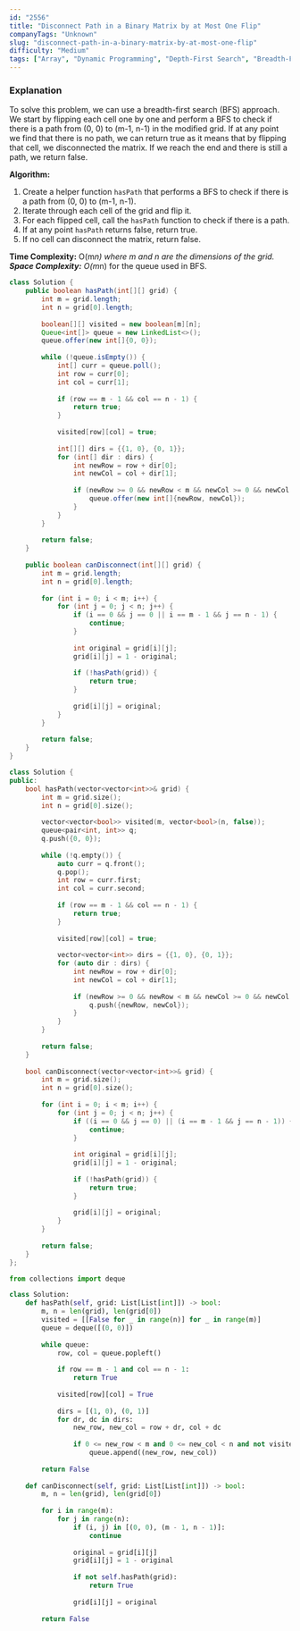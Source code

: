 ```yaml
---
id: "2556"
title: "Disconnect Path in a Binary Matrix by at Most One Flip"
companyTags: "Unknown"
slug: "disconnect-path-in-a-binary-matrix-by-at-most-one-flip"
difficulty: "Medium"
tags: ["Array", "Dynamic Programming", "Depth-First Search", "Breadth-First Search", "Matrix"]
---
```


### Explanation
To solve this problem, we can use a breadth-first search (BFS) approach. We start by flipping each cell one by one and perform a BFS to check if there is a path from (0, 0) to (m-1, n-1) in the modified grid. If at any point we find that there is no path, we can return true as it means that by flipping that cell, we disconnected the matrix. If we reach the end and there is still a path, we return false.

**Algorithm:**
1. Create a helper function `hasPath` that performs a BFS to check if there is a path from (0, 0) to (m-1, n-1).
2. Iterate through each cell of the grid and flip it.
3. For each flipped cell, call the `hasPath` function to check if there is a path.
4. If at any point `hasPath` returns false, return true.
5. If no cell can disconnect the matrix, return false.

**Time Complexity:** O(m*n) where m and n are the dimensions of the grid.
**Space Complexity:** O(m*n) for the queue used in BFS.
```java
class Solution {
    public boolean hasPath(int[][] grid) {
        int m = grid.length;
        int n = grid[0].length;
        
        boolean[][] visited = new boolean[m][n];
        Queue<int[]> queue = new LinkedList<>();
        queue.offer(new int[]{0, 0});
        
        while (!queue.isEmpty()) {
            int[] curr = queue.poll();
            int row = curr[0];
            int col = curr[1];
            
            if (row == m - 1 && col == n - 1) {
                return true;
            }
            
            visited[row][col] = true;
            
            int[][] dirs = {{1, 0}, {0, 1}};
            for (int[] dir : dirs) {
                int newRow = row + dir[0];
                int newCol = col + dir[1];
                
                if (newRow >= 0 && newRow < m && newCol >= 0 && newCol < n && !visited[newRow][newCol] && grid[newRow][newCol] == 1) {
                    queue.offer(new int[]{newRow, newCol});
                }
            }
        }
        
        return false;
    }
    
    public boolean canDisconnect(int[][] grid) {
        int m = grid.length;
        int n = grid[0].length;
        
        for (int i = 0; i < m; i++) {
            for (int j = 0; j < n; j++) {
                if (i == 0 && j == 0 || i == m - 1 && j == n - 1) {
                    continue;
                }
                
                int original = grid[i][j];
                grid[i][j] = 1 - original;
                
                if (!hasPath(grid)) {
                    return true;
                }
                
                grid[i][j] = original;
            }
        }
        
        return false;
    }
}
```

```cpp
class Solution {
public:
    bool hasPath(vector<vector<int>>& grid) {
        int m = grid.size();
        int n = grid[0].size();
        
        vector<vector<bool>> visited(m, vector<bool>(n, false));
        queue<pair<int, int>> q;
        q.push({0, 0});
        
        while (!q.empty()) {
            auto curr = q.front();
            q.pop();
            int row = curr.first;
            int col = curr.second;
            
            if (row == m - 1 && col == n - 1) {
                return true;
            }
            
            visited[row][col] = true;
            
            vector<vector<int>> dirs = {{1, 0}, {0, 1}};
            for (auto dir : dirs) {
                int newRow = row + dir[0];
                int newCol = col + dir[1];
                
                if (newRow >= 0 && newRow < m && newCol >= 0 && newCol < n && !visited[newRow][newCol] && grid[newRow][newCol] == 1) {
                    q.push({newRow, newCol});
                }
            }
        }
        
        return false;
    }
    
    bool canDisconnect(vector<vector<int>>& grid) {
        int m = grid.size();
        int n = grid[0].size();
        
        for (int i = 0; i < m; i++) {
            for (int j = 0; j < n; j++) {
                if ((i == 0 && j == 0) || (i == m - 1 && j == n - 1)) {
                    continue;
                }
                
                int original = grid[i][j];
                grid[i][j] = 1 - original;
                
                if (!hasPath(grid)) {
                    return true;
                }
                
                grid[i][j] = original;
            }
        }
        
        return false;
    }
};
```

```python
from collections import deque

class Solution:
    def hasPath(self, grid: List[List[int]]) -> bool:
        m, n = len(grid), len(grid[0])
        visited = [[False for _ in range(n)] for _ in range(m)]
        queue = deque([(0, 0)])
        
        while queue:
            row, col = queue.popleft()
            
            if row == m - 1 and col == n - 1:
                return True
            
            visited[row][col] = True
            
            dirs = [(1, 0), (0, 1)]
            for dr, dc in dirs:
                new_row, new_col = row + dr, col + dc
                
                if 0 <= new_row < m and 0 <= new_col < n and not visited[new_row][new_col] and grid[new_row][new_col] == 1:
                    queue.append((new_row, new_col))
        
        return False
    
    def canDisconnect(self, grid: List[List[int]]) -> bool:
        m, n = len(grid), len(grid[0])
        
        for i in range(m):
            for j in range(n):
                if (i, j) in [(0, 0), (m - 1, n - 1)]:
                    continue
                
                original = grid[i][j]
                grid[i][j] = 1 - original
                
                if not self.hasPath(grid):
                    return True
                
                grid[i][j] = original
        
        return False
```